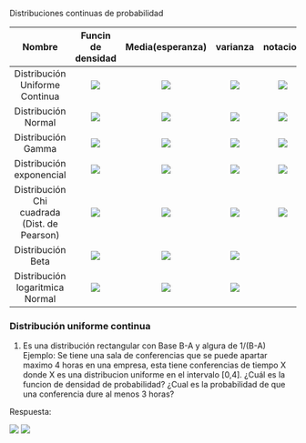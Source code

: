 Distribuciones continuas de probabilidad

| Nombre | Funcin de densidad | Media(esperanza)|varianza | notacion|
|:-----:|:------------------:|:----------------:|:---------:|:---------:|
| Distribución Uniforme Continua |<img src="https://latex.codecogs.com/gif.latex?f%28x%3BA%2CB%29%20%3D%20%5Cleft%5C%7B%5Cbegin%7Bmatrix%7D%20%5Cfrac%7B1%7D%7BB-A%7D%2C%20A%5Cleq%20x%5Cleq%20B%20%5C%5C%200%2C%20para%20todo%20lo%20demas%20%5Cend%7Bmatrix%7D%5Cright."> |<img src="https://latex.codecogs.com/gif.latex?%5Cmu%20%3D%20%5Cfrac%7BA&plus;B%7D%7B2%7D">|<img src="https://latex.codecogs.com/gif.latex?%5Csigma%20%3D%20%5Cfrac%7B%28B-A%29%5E2%7D%7B12%7D">|<img src="https://latex.codecogs.com/gif.latex?X%20%5Csim%20unif%28x%3BA%2CB%29">| 
|Distribución Normal|<img src="https://latex.codecogs.com/gif.latex?f%28x%3BA%2CB%29%3D%20%5Cfrac%7B1%7D%7B%5Csqrt%7B2%5Cpi%5Csigma%7D%7D%20e%5E%7B-%5Cfrac%7B1%7D%7B2%5Csigma%5E2%7D%20%28x-%5Cmu%29%5E2%7D"> | <img src="https://latex.codecogs.com/gif.latex?%5Cmu">|<img src="https://latex.codecogs.com/gif.latex?%5Csigma%5E2">|<img src="https://latex.codecogs.com/gif.latex?X%20%5Csim%20norm%28x%3B%5Cmu%2C%20%5Csigma%29%29">|
| Distribución Gamma |<img src="https://latex.codecogs.com/gif.latex?f%28x%3B%5Calpha%2C%5Cbeta%29%3D%20%28%5Calpha%29%20%5Cleft%5C%7B%5Cbegin%7Bmatrix%7D%20%5Cfrac%7B1%7D%7B%5Cbeta%5E%5Calpha%5CGamma%28%5Calpha%29%7Dx%5E%7B%5Calpha-1%7De%5E%7B-x%20/%20%5Cbeta%7D%2C%20x%3E0%20%5C%5C%200%20%5Cend%7Bmatrix%7D%5Cright."> |<img src="https://latex.codecogs.com/gif.latex?%5Cmu%20%3D%20%5Calpha%20%5Cbeta">|<img src="https://latex.codecogs.com/gif.latex?%5Csigma%5E2%3D%5Calpha%5Cbeta%5E2">|<img src="https://latex.codecogs.com/gif.latex?X%20%5Csim%20%5CGamma%28%5Calpha%2C%5Cbeta%29">
| Distribución exponencial |<img src="https://latex.codecogs.com/gif.latex?f%28x%3B%5Cbeta%29%3D%5Cleft%5C%7B%5Cbegin%7Bmatrix%7D%20%5Cfrac%7B1%7D%7B%5Cbeta%7D%20e%5E%7B-x/%5Cbeta%7D%2C%20x%3E0%20%5C%5C%200%20%7E%20para%20%7E%20otro%20%7E%20caso%20%5Cend%7Bmatrix%7D%5Cright.%20%5C%5C%20%7E%7E%7E%7E%7E%7E%7E%7E%7E%7E%7E%7E%7E%7E%7E%20para%20%7E%20%5Cbeta%3E0"> | <img src="https://latex.codecogs.com/gif.latex?%5Cmu%20%3D%20%5Calpha%20%5Cbeta">|<img src="https://latex.codecogs.com/gif.latex?%5Csigma%5E2%20%3D%20%5Calpha%20%5Cbeta%5E2">|<img src="https://latex.codecogs.com/gif.latex?X%20%5Csim%20%5CGamma%28%5Calpha%3D1%2C%5Cbeta%29">|
| Distribución Chi cuadrada <br> (Dist. de Pearson) |<img src="https://latex.codecogs.com/gif.latex?f%28x%3Bv%29%20%3D%20%5Cbegin%7Bcases%7D%20%5Cfrac%7B1%7D%7Bx%5E%7Bv/2%7D%20%5CGamma%28v/2%29%7Dx%5E%7Bv/%7B2-1%7D%20e%5E%7B-x/2%7D%7D%20%26%20%5Ctext%7Bcon%20%7D%20x%3E0%20%5C%5C%200%20%26%20%5Ctext%7B%20para%20todo%20lo%20demas%20%7D%20%5Cend%7Bcases%7D"> | <img src="https://latex.codecogs.com/gif.latex?%5Cmu%3Dv">|<img src="https://latex.codecogs.com/gif.latex?%5Csigma%5E2%3D2v">|<img src="https://latex.codecogs.com/gif.latex?X%20%5Csim%20%5CGamma%28%5Calpha%3D%5Cfrac%7Bk%7D%7B2%7D%2C%5Cbeta%3D%201/2%29">|
| Distribución Beta |<img src="https://latex.codecogs.com/gif.latex?B%28%5Calpha%2C%5Cbeta%29%20%3D%20%5Cleft%5C%7B%5Cbegin%7Bmatrix%7D%20%5Cfrac%7B1%7D%7BB%28%5Calpha%2C%5Cbeta%29%7Dx%5E%7B%5Calpha-1%7D%281-x%29%5E%7Bbeta-1%7D%26%200%3Cx%3C1%20%5C%5C%200%2C%20%26%20%5Ctext%7Bpara%20lo%20demas%7D%20%5Cend%7Bmatrix%7D%5Cright."> | <img src="https://latex.codecogs.com/gif.latex?%5Cmu%3D%5Cfrac%7B%5Calpha%7D%7B%5Calpha&plus;%5Cbeta%7D">|<img src="https://latex.codecogs.com/gif.latex?%5Csigma%5E2%3D%5Cfrac%7B%5Calpha%5Cbeta%7D%7B%28%5Calpha&plus;%5Cbeta%29%5E2%28%5Calpha&plus;%5Cbeta&plus;1%29%7D">|<img src="" > |
|Distribución logaritmica Normal| <img src="https://latex.codecogs.com/gif.latex?f%28x%3B%5Cmu%2C%5Csigma%29%20%3D%20%5Cbegin%7Bcases%7D%20%5Cfrac%7B1%7D%7B%5Csqrt%7B2%20%5Cpi%20%5Csigma%20x%7D%7D%20e%5E%7B-%5Cfrac%7B1%7D%7B2%20%5Csigma%5E2%7D%5Bln%28x%29-%5Cmu%5D%5E2%7D%20%26%20%5Ctext%7B%20donde%20%7D%20x%20%5Cgeq%200%20%5C%5C%200%2C%20%26%20%5Ctext%20%7Bdonde%20%7D%20x%20%3C%200%20%5Cend%7Bcases%7D" > |<img src="https://latex.codecogs.com/gif.latex?%5Cmu%3De%5E%7B%5Cmu&plus;%5Csigma%5E2/2%7D">| <img src="https://latex.codecogs.com/gif.latex?%5Csigma%5E2%20%3D%20e%5E%7B2%5Cmu&plus;%5Csigma%5E2%7D%28e%5E%7B%5Csigma%5E2%7D-1%29">|

### Distribución uniforme continua
1. Es una distribución rectangular con Base B-A y algura de 1/(B-A)
Ejemplo: Se tiene una sala de conferencias que se puede apartar maximo 4 horas en una empresa, esta tiene conferencias de tiempo X donde X es una distribucion uniforme en el intervalo [0,4]. ¿Cuál es la funcion de densidad de probabilidad? ¿Cual es la probabilidad de que una conferencia dure al menos  3 horas? 

Respuesta: 

<img src ="https://latex.codecogs.com/gif.latex?f%28x%29%20%3D%20%5Cfrac%7B1%7D%7B4%7D%20%5Ctext%7B%7E%7Epara%7E%7D%200%20%5Cgeq%20x%20%5Cgeq%204"> 

<img src="https://latex.codecogs.com/gif.latex?P%5BX%20%5Cgeq%203%5D%5Cint_3%5E4%201/4%20%7E%20dx%20%3D1/4">
